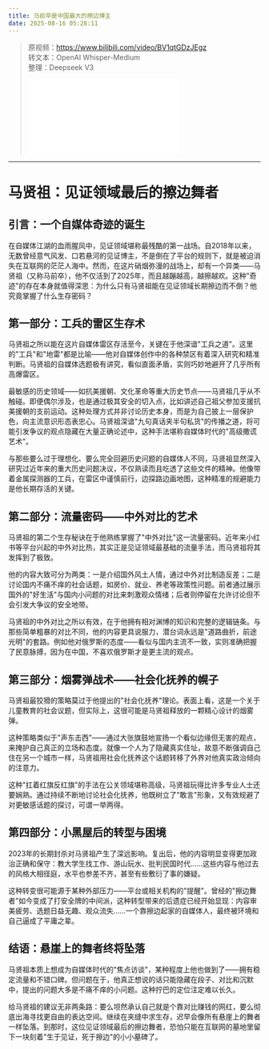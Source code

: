 ```yaml
---
title: 马前卒是中国最大的擦边博主
date: 2025-08-16 05:28:11
---
```


> 原视频：https://www.bilibili.com/video/BV1qtGDzJEgz<br>转文本：OpenAI Whisper-Medium<br>整理：Deepseek V3
>
> <iframe src="//player.bilibili.com/player.html?bvid=BV1qtGDzJEgz&autoplay=0" scrolling="no" border="0" frameborder="no" framespacing="0" allowfullscreen="true"></iframe>

---

# 马贤祖：见证领域最后的擦边舞者

## 引言：一个自媒体奇迹的诞生

在自媒体江湖的血雨腥风中，见证领域堪称最残酷的第一战场。自2018年以来，无数曾经意气风发、口若悬河的见证博主，不是倒在了平台的规则下，就是被迫消失在互联网的茫茫人海中。然而，在这片硝烟弥漫的战场上，却有一个异类——马贤祖（又称马前卒），他不仅活到了2025年，而且越蹦越高，越擦越欢。这种"奇迹"的存在本身就值得深思：为什么只有马贤祖能在见证领域长期擦边而不倒？他究竟掌握了什么生存密码？

## 第一部分：工兵的雷区生存术

马贤祖之所以能在这片自媒体雷区存活至今，关键在于他深谙"工兵之道"。这里的"工兵"和"地雷"都是比喻——他对自媒体创作中的各种禁区有着深入研究和精准判断。马贤祖的自媒体选题极有讲究，看似直面矛盾，实则巧妙地避开了几乎所有高爆雷区。

最敏感的历史领域——如抗美援朝、文化革命等重大历史节点——马贤祖几乎从不触碰。即便偶尔涉及，也是通过极其安全的切入点，比如讲述自己祖父参加支援抗美援朝的支前运动。这种处理方式并非讨论历史本身，而是为自己披上一层保护色，向主流意识形态表忠心。马贤祖深谙"九句真话夹半句私货"的传播之道，将可能引发争议的观点隐藏在大量正确论述中，这种手法堪称自媒体时代的"高级撒谎艺术"。

与那些要么过于理想化、要么完全回避历史问题的自媒体人不同，马贤祖显然深入研究过近年来的重大历史问题决议，不仅熟读而且吃透了这些文件的精神。他像带着金属探测器的工兵，在雷区中谨慎前行，边探路边画地图，这种精准的规避能力是他长期存活的关键。

## 第二部分：流量密码——中外对比的艺术

马贤祖的第二个生存秘诀在于他熟练掌握了"中外对比"这一流量密码。近年来小红书等平台兴起的中外对比热，其实正是见证领域最基础的流量手法，而马贤祖将其发挥到了极致。

他的内容大致可分为两类：一是介绍国外风土人情，通过中外对比制造反差；二是讨论国内不痛不痒的社会话题，如房价、就业、养老等政策性问题。前者通过展示国外的"好生活"与国内小问题的对比来刺激观众情绪；后者则停留在允许讨论但不会引发大争议的安全地带。

马贤祖的中外对比之所以有效，在于他拥有相对渊博的知识和完整的逻辑链条。与那些简单粗暴的对比不同，他的内容更具说服力，潜台词永远是"道路曲折，前途光明"的套路。例如他对俄罗斯的态度——看似与国内主流不一致，实则准确把握了民意脉搏，因为在中国，不喜欢俄罗斯才是更主流的观点。

## 第三部分：烟雾弹战术——社会化抚养的幌子

马贤祖最狡猾的策略莫过于他提出的"社会化抚养"理论。表面上看，这是一个关于儿童教育的社会议题，但实际上，这很可能是马贤祖释放的一颗精心设计的烟雾弹。

这种策略类似于"声东击西"——通过大张旗鼓地宣扬一个看似边缘但无害的观点，来掩护自己真正的立场和态度。就像一个人为了隐藏真实住址，故意不断强调自己住在另一个城市一样，马贤祖用社会化抚养这个话题转移了外界对他真实政治倾向的注意力。

这种"扛着红旗反红旗"的手法在公关领域堪称高级，马贤祖玩得比许多专业人士还要娴熟。通过持续不断地讨论社会化抚养，他既树立了"敢言"形象，又有效规避了对更敏感话题的探讨，可谓一举两得。

## 第四部分：小黑屋后的转型与困境

2023年的长期封杀对马贤祖产生了深远影响。复出后，他的内容明显变得更加政治正确和保守：教大学生找工作、游山玩水、批判民国时代……这些内容与他过去的风格大相径庭，水平也参差不齐，甚至有些敷衍了事的嫌疑。

这种转变很可能源于某种外部压力——平台或相关机构的"提醒"。曾经的"擦边舞者"如今变成了打安全牌的中间派，这种转型带来的后遗症已经开始显现：内容审美疲劳、选题日益无趣、观众流失……一个靠擦边起家的自媒体人，最终被环境和自己逼成了平庸之辈。

## 结语：悬崖上的舞者终将坠落

马贤祖本质上想成为自媒体时代的"焦点访谈"，某种程度上他也做到了——拥有稳定流量和不错口碑。但问题在于，他真正想说的话只能隐藏在段子、对比和沉默中，提出的问题大多是不痛不痒的小问题。这种拧巴的定位注定难以长久。

给马贤祖的建议无非两条路：要么坦然承认自己就是个靠对比赚钱的网红，要么彻底出海寻找更自由的表达空间。继续在夹缝中求生存，迟早会像所有悬崖上的舞者一样坠落。到那时，这位见证领域最后的擦边舞者，恐怕只能在互联网的墓地里留下一块刻着"生于见证，死于擦边"的小小墓碑了。